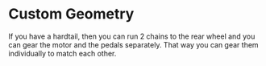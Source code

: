 # Custom Geometry

If you have a hardtail, then you can run 2 chains to the rear wheel and you can gear the motor and the pedals separately. That way you can gear them individually to match each other.
